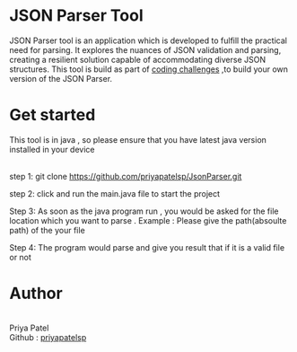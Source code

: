 
<h1>JSON Parser Tool </h1>

JSON Parser tool is an application which is developed to fulfill the practical need for parsing. It explores the nuances of JSON validation and parsing, creating a resilient solution capable of accommodating diverse JSON structures.
This tool is build as part of <a href="https://codingchallenges.fyi/challenges/challenge-json-parser">coding challenges</a> ,to build your own version of the JSON Parser.

<h1>Get started </h1>
This tool is in java , so please ensure that you have latest java version installed in your device 
<br><br>

step 1: git clone https://github.com/priyapatelsp/JsonParser.git

step 2: click and run the main.java file to start the project

Step 3: As soon as the java program run , you would be asked for the file location which you want to parse .
Example : Please give the path(absoulte path) of the your file

Step 4: The program would parse and give you result that if it is a valid file or not 


<h1>Author</h1><br>
Priya Patel <br>
Github : <a href="https://github.com/priyapatelsp">priyapatelsp</a>
